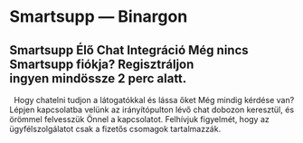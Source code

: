 # Smartsupp — Binargon
## Smartsupp Élő Chat Integráció Még nincs Smartsupp fiókja? Regisztráljon ingyen mindössze 2 perc alatt.
  Hogy chatelni tudjon a látogatókkal és lássa őket 
Még mindig kérdése van? Lépjen kapcsolatba velünk az irányítópulton lévő chat dobozon keresztül, és örömmel felvesszük Önnel a kapcsolatot. Felhívjuk figyelmét, hogy az ügyfélszolgálatot csak a fizetős csomagok tartalmazzák.

